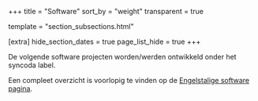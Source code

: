 +++
title = "Software"
sort_by = "weight"
transparent = true

template = "section_subsections.html"

[extra]
hide_section_dates = true
page_list_hide = true
+++

De volgende software projecten worden/werden ontwikkeld onder het syncoda label.

Een compleet overzicht is voorlopig te vinden op de [Engelstalige software pagina](/software/).

